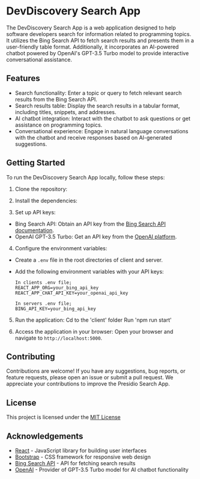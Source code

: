 # DevDiscovery Search App

The DevDiscovery Search App is a web application designed to help software developers search for information related to programming topics. It utilizes the Bing Search API to fetch search results and presents them in a user-friendly table format. Additionally, it incorporates an AI-powered chatbot powered by OpenAI's GPT-3.5 Turbo model to provide interactive conversational assistance.

## Features

- Search functionality: Enter a topic or query to fetch relevant search results from the Bing Search API.
- Search results table: Display the search results in a tabular format, including titles, snippets, and addresses.
- AI chatbot integration: Interact with the chatbot to ask questions or get assistance on programming topics.
- Conversational experience: Engage in natural language conversations with the chatbot and receive responses based on AI-generated suggestions.

## Getting Started

To run the DevDiscovery Search App locally, follow these steps:

1. Clone the repository:

2. Install the dependencies:

3. Set up API keys:

- Bing Search API: Obtain an API key from the [Bing Search API documentation](https://www.microsoft.com/en-us/bing/apis/bing-search-api-v7).
- OpenAI GPT-3.5 Turbo: Get an API key from the [OpenAI platform](https://platform.openai.com/).

4. Configure the environment variables:

- Create a `.env` file in the root directories of client and server.
- Add the following environment variables with your API keys:

  ```
  In clients .env file;
  REACT_APP_ORG=your_bing_api_key
  REACT_APP_CHAT_API_KEY=your_openai_api_key

  In servers .env file;
  BING_API_KEY=your_bing_api_key
  ```

5. Run the application:
   Cd to the 'client' folder
   Run 'npm run start'

7. Access the application in your browser:
   Open your browser and navigate to `http://localhost:5000`.

## Contributing

Contributions are welcome! If you have any suggestions, bug reports, or feature requests, please open an issue or submit a pull request. We appreciate your contributions to improve the Presidio Search App.

## License

This project is licensed under the [MIT License](LICENSE)

## Acknowledgements

- [React](https://reactjs.org) - JavaScript library for building user interfaces
- [Bootstrap](https://getbootstrap.com) - CSS framework for responsive web design
- [Bing Search API](https://www.microsoft.com/en-us/bing/apis/bing-search-api-v7) - API for fetching search results
- [OpenAI](https://openai.com) - Provider of GPT-3.5 Turbo model for AI chatbot functionality
